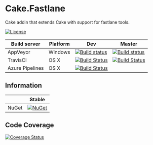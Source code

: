 # Cake.Fastlane

Cake addin that extends Cake with support for fastlane tools.

[![License](http://img.shields.io/:license-mit-blue.svg)](https://raw.githubusercontent.com/RLittlesII/Cake.Fastlane/master/LICENSE)

| Build server                | Platform     | Dev    | Master             |
|-----------------------------|--------------|--------------|---------------------------------------------------------------------------------------------------------------------------|
| AppVeyor                    | Windows      |  [![Build status](https://ci.appveyor.com/api/projects/status/bvxpbhtyrhr88bfj/branch/dev?svg=true)](https://ci.appveyor.com/project/RLittlesII/cake-fastlane/branch/dev) | [![Build status](https://ci.appveyor.com/api/projects/status/bvxpbhtyrhr88bfj/branch/master?svg=true)](https://ci.appveyor.com/project/RLittlesII/cake-fastlane/branch/master) |
| TravisCI                    | OS X         | [![Build Status](https://travis-ci.org/RLittlesII/Cake.Fastlane.svg?branch=dev)](https://travis-ci.org/RLittlesII/Cake.Fastlane) | [![Build Status](https://travis-ci.org/RLittlesII/Cake.Fastlane.svg?branch=master)](https://travis-ci.org/RLittlesII/Cake.Fastlane) |
| Azure Pipelines			  | OS X		 | [![Build Status](https://dev.azure.com/rlittlesii/Cake.Fastlane/_apis/build/status/Cake.Fastlane)](https://dev.azure.com/rlittlesii/Cake.Fastlane/_build/latest?definitionId=1) | |

## Information
| | Stable |
|---|---|
|NuGet|[![NuGet](https://img.shields.io/nuget/v/Cake.Fastlane.svg)](https://www.nuget.org/packages/Cake.Fastlane)

## Code Coverage
[![Coverage Status](https://coveralls.io/repos/github/RLittlesII/Cake.Fastlane/badge.svg?branch=dev)](https://coveralls.io/github/RLittlesII/Cake.Fastlane?branch=dev)